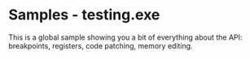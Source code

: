 # Samples - testing.exe
This is a global sample showing you a bit of everything about the API: breakpoints, registers, code patching, memory editing.
